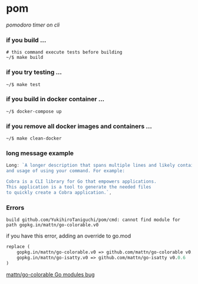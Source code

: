 # pom

*pomodoro timer on cli*

### if you build ...

```shell
# this command execute tests before building
~/$ make build
```

### if you try testing ...
```shell
~/$ make test
```

### if you build in docker container ...
```shell
~/$ docker-compose up
```

### if you remove all docker images and containers ...
```shell
~/$ make clean-docker
```

### long message example
```go
Long: `A longer description that spans multiple lines and likely contains examples
and usage of using your command. For example:

Cobra is a CLI library for Go that empowers applications.
This application is a tool to generate the needed files
to quickly create a Cobra application.`,
```

### Errors

```shell
build github.com/YukihiroTaniguchi/pom/cmd: cannot find module for path gopkg.in/mattn/go-colorable.v0
```
if you have this error, adding an override to go.mod
```go.mod
replace (
	gopkg.in/mattn/go-colorable.v0 => github.com/mattn/go-colorable v0.1.0
	gopkg.in/mattn/go-isatty.v0 => github.com/mattn/go-isatty v0.0.6
)
```

[mattn/go-colorable Go modules bug](https://github.com/mattn/go-colorable/issues/35)
